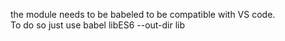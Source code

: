 the module needs to be babeled to be compatible with VS code.  
To do so just use
babel libES6 --out-dir lib
